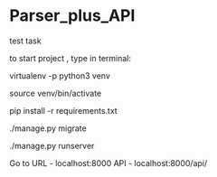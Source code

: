 # Parser_plus_API
test task

to start project , type in terminal:

  virtualenv -p python3 venv

  source venv/bin/activate

  pip install -r requirements.txt

  ./manage.py migrate

  ./manage.py runserver

Go to URL - localhost:8000
API - localhost:8000/api/
